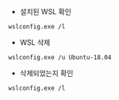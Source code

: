- 설치된 WSL 확인
```shell
wslconfig.exe /l
```
- WSL 삭제
```shell
wslconfig.exe /u Ubuntu-18.04
```
- 삭제되었는지 확인
```shell
wslconfig.exe /l
```